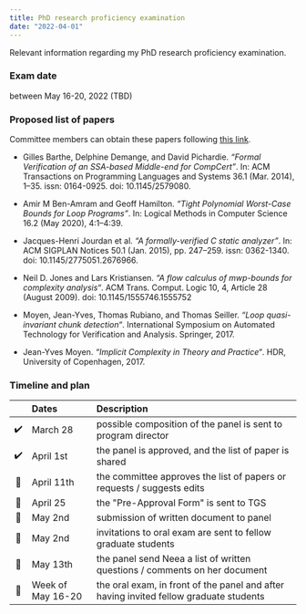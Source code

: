 ```yaml
---
title: PhD research proficiency examination 
date: "2022-04-01"
---
```


Relevant information regarding my PhD research proficiency examination.

### Exam date

between May 16-20, 2022 (TBD)

### Proposed list of papers

Committee members can obtain these papers following [this link][box].

- Gilles Barthe, Delphine Demange, and David Pichardie. _“Formal Verification of
  an SSA-based Middle-end for CompCert”_. In: ACM Transactions on Programming
  Languages and Systems 36.1 (Mar. 2014), 1–35. issn: 0164-0925. doi:
  10.1145/2579080.

- Amir M Ben-Amram and Geoff Hamilton. _“Tight Polynomial Worst-Case Bounds for
  Loop Programs”_. In: Logical Methods in Computer Science 16.2 (May 2020),
  4:1–4:39.

- Jacques-Henri Jourdan et al. _“A formally-verified C static analyzer”_. In:
  ACM SIGPLAN Notices 50.1 (Jan. 2015), pp. 247–259. issn: 0362-1340. doi:
  10.1145/2775051.2676966.

- Neil D. Jones and Lars Kristiansen. _“A flow calculus of _mwp_-bounds
  for complexity analysis“_. ACM Trans. Comput. Logic 10, 4, Article 28 (August
  2009). doi: 10.1145/1555746.1555752

- Moyen, Jean-Yves, Thomas Rubiano, and Thomas Seiller. _“Loop quasi-invariant
  chunk detection“_. International Symposium on Automated Technology for
  Verification and Analysis. Springer, 2017.

- Jean-Yves Moyen. _“Implicit Complexity in Theory and Practice“_. HDR,
  University of Copenhagen, 2017.



### Timeline and plan

|     | Dates             | Description                                                                            |
|:---:|:------------------|:---------------------------------------------------------------------------------------|
| ✔️  | March 28          | possible composition of the panel is sent to program director                          |
| ✔️  | April 1st         | the panel is approved, and the list of paper is shared                                 |
| 🔲  | April 11th        | the committee approves the list of papers or requests / suggests edits                 |
| 🔲  | April 25          | the "Pre-Approval Form" is sent to TGS                                                 |
| 🔲  | May 2nd           | submission of written document to panel                                                |
| 🔲  | May 2nd           | invitations to oral exam are sent to fellow graduate students                          |
| 🔲  | May 13th          | the panel send Neea a list of written questions / comments on her document             |
| 🔲  | Week of May 16-20 | the oral exam, in front of the panel and after having invited fellow graduate students |

[box]: https://augustauniversity.box.com/s/o40239kvx3r2fs75j9zc95qed3vus9fi
